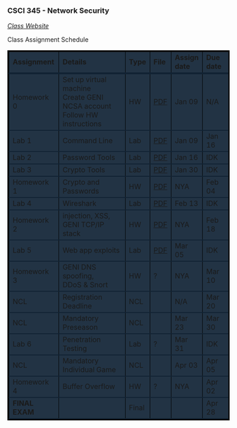 <style>
table {
  border: 3px solid #000;
}
tr {
    border-bottom: 2px solid #123;
    background: #234
}
tr:first-child {
    border-bottom: 4px solid #123;
    font-weight:bold;
}
td {
  border-left: 1px solid #000;
}

</style>

### CSCI 345 - Network Security

*[Class Website](http://mountrouidoux.people.cofc.edu/CSCI345/index.html)*

Class Assignment Schedule

<table>
  <tr>
    <td>Assignment</td> 
    <td>Details</td> <!--Description of the assignment-->
    <td>Type</td> <!--HW/Lab/Quiz/Test/NCL/Other-->
    <td>File</td> <!--Anchor w/ link to file & type of file-->
    <td>Assign<br/>date</td>
    <td>Due<br/>date</td>
  </tr>
  <tr>
    <td>Homework 0</td>
    <td>Set up virtual machine<br/>Create GENI NCSA account<br/>Follow HW instructions</td>
    <td>HW</td>
    <td><a href="./Homework/HW0_S20.pdf">PDF</a></td>
    <td>Jan 09</td>
    <td>N/A</td>
  </tr>
  <tr>
    <td>Lab 1</td>
    <td>Command Line</td>
    <td>Lab</td>
    <td><a href="./Labs/lab1/Lab1_Unix.pdf">PDF</a></td>
    <td>Jan 09</td>
    <td>Jan 16</td>
  </tr>
  <tr>
    <td>Lab 2</td>
    <td>Password Tools</td>
    <td>Lab</td>
    <td><a href="./Labs/Lab2_Passwd.pdf">PDF</a></td>
    <td>Jan 16</td>
    <td>IDK</td>
  </tr>
  <tr>
    <td>Lab 3</td>
    <td>Crypto Tools</td>
    <td>Lab</td>
    <td><a href="./Labs/Lab3_Crypto.pdf">PDF</a></td>
    <td>Jan 30</td>
    <td>IDK</td>
  </tr>
  <tr>
    <td>Homework 1</td>
    <td>Crypto and Passwords</td>
    <td>HW</td>
    <td><a href="./Homework/HW1_S20.pdf">PDF</a></td>
    <td>NYA</td>
    <td>Feb 04</td>
  </tr>
  <tr>
    <td>Lab 4</td>
    <td>Wireshark</td>
    <td>Lab</td>
    <td><a href="./Labs/Lab4_Wireshark_S19.pdf">PDF</a></td>
    <td>Feb 13</td>
    <td>IDK</td>
  </tr>
  <tr>
    <td>Homework 2</td>
    <td>injection, XSS,<br/>GENI TCP/IP stack</td>
    <td>HW</td>
    <td><a href="./Homework/HW2_S20.pdf">PDF</a></td>
    <td>NYA</td>
    <td>Feb 18</td>
  </tr>
  <tr>
    <td>Lab 5</td>
    <td>Web app exploits</td>
    <td>Lab</td>
    <td><a href="./Labs/Lab6_5_WebAppExploits.pdf">PDF</a></td>
    <td>Mar 05</td>
    <td>IDK</td>
  </tr>
  <tr>
    <td>Homework 3</td>
    <td>GENI DNS spoofing,<br/>DDoS & Snort</td>
    <td>HW</td>
    <td>?</td>
    <td>NYA</td>
    <td>Mar 10</td>
  </tr>
  <tr>
    <td>NCL</td>
    <td>Registration Deadline</td>
    <td>NCL</td>
    <td></td>
    <td>N/A</td>
    <td>Mar 20</td>
  </tr>
  <tr>
    <td>NCL</td>
    <td>Mandatory Preseason</td>
    <td>NCL</td>
    <td></td>
    <td>Mar 23</td>
    <td>Mar 30</td>
  </tr>
  <tr>
    <td>Lab 6</td>
    <td>Penetration Testing</td>
    <td>Lab</td>
    <td>?</td>
    <td>Mar 31</td>
    <td>IDK</td>
  </tr>
  <tr>
    <td>NCL</td>
    <td>Mandatory Individual Game</td>
    <td>NCL</td>
    <td></td>
    <td>Apr 03</td>
    <td>Apr 05</td>
  </tr>
  <tr>
    <td>Homework 4</td>
    <td>Buffer Overflow</td>
    <td>HW</td>
    <td>?</td>
    <td>NYA</td>
    <td>Apr 02</td>
  </tr>
  <tr>
    <td><strong>FINAL EXAM</strong></td>
    <td></td>
    <td>Final</td>
    <td></td>
    <td></td>
    <td>Apr 28</td>
  </tr>
</table>

